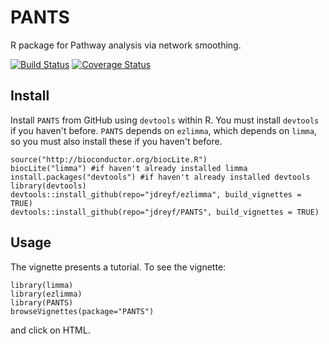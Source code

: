 # PANTS
R package for Pathway analysis via network smoothing.

[![Build Status](https://travis-ci.org/jdreyf/PANTS.svg?branch=master)](https://travis-ci.org/jdreyf/PANTS)
[![Coverage Status](https://img.shields.io/codecov/c/github/jdreyf/PANTS/master.svg)](https://codecov.io/github/jdreyf/PANTS?branch=master)

## Install
Install `PANTS` from GitHub using `devtools` within R. You must install `devtools` if you haven't before. `PANTS` depends on `ezlimma`, which depends on `limma`, so you must also install these if you haven't before.
```
source("http://bioconductor.org/biocLite.R")
biocLite("limma") #if haven't already installed limma
install.packages("devtools") #if haven't already installed devtools
library(devtools)
devtools::install_github(repo="jdreyf/ezlimma", build_vignettes = TRUE)
devtools::install_github(repo="jdreyf/PANTS", build_vignettes = TRUE)
```

## Usage
The vignette presents a tutorial. To see the vignette:
```
library(limma)
library(ezlimma)
library(PANTS)
browseVignettes(package="PANTS")
```
and click on HTML.

